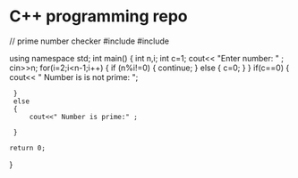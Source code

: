 # C++ programming repo
// prime number checker
#include <iostream>
#include <cmath> 

using namespace std;
int main()
{ 
    int n,i;
    int c=1;
    cout<< "Enter number: " ;
    cin>>n;
     for(i=2;i<n-1;i++)
     {
         if (n%i!=0)
         {
             continue;
         }
         else 
         {
             c=0;
         }
     }
     if(c==0)
     {
         cout<< " Number is is not prime: ";
        
     }
     else
     {
         cout<<" Number is prime:" ;
         
     }
    
    return 0;
}
        
